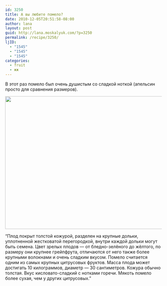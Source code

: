 ```yaml
---
id: 3250
title: А вы любите помело?
date: 2010-12-05T20:51:58-08:00
author: lana
layout: post
guid: http://lana.moskalyuk.com/?p=3250
permalink: /recipe/3250/
ljID:
  - "1545"
  - "1545"
  - "1545"
categories:
  - fruit
  - жж
---
```

В этот раз помело был очень душистым со сладкой ноткой (апельсин просто для сравнения размеров).

<img loading="lazy" class="alignnone" title="pomelo" src="http://farm6.static.flickr.com/5249/5236403783_ae6fb768d4_z.jpg" alt="" width="640" height="427" /> 

&#8220;Плод покрыт толстой кожурой, разделен на крупные дольки, уплотненной жестковатой перегородкой, внутри каждой дольки могут быть семена. Цвет зрелых плодов — от бледно-зелёного до жёлтого, по размеру они крупнее грейпфрута, отличаются от него также более крупными волокнами и очень сладким вкусом. Помело считается одним из самых крупных цитрусовых фруктов. Масса плода может достигать 10 килограммов, диаметр — 30 сантиметров. Кожура обычно толстая. Вкус кисловато-сладкий с нотками горечи. Мякоть помело более сухая, чем у других цитрусовых.&#8221;